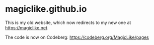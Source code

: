 # magiclike.github.io
This is my old website, which now redirects to my new one at https://magiclike.net.

The code is now on Codeberg: https://codeberg.org/MagicLike/pages
